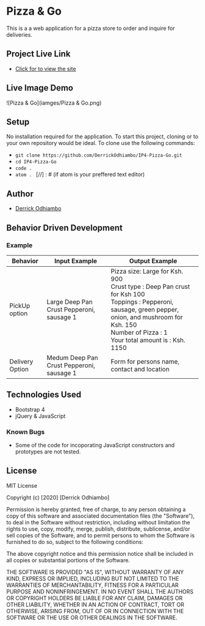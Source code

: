 # Pizza & Go
This is a a web application for a pizza store to order and inquire for deliveries.

## Project Live Link
- [Click for to view the site](https://derrickodhiambo.github.io/IP4-Pizza-Go/)

## Live Image Demo
![Pizza & Go](iamges/Pizza & Go.png)

## Setup
No installation required for the application. To start this project, cloning or  to your own repository would be ideal.
To clone use the following commands:
- `git clone https://github.com/DerrickOdhiambo/IP4-Pizza-Go.git`
- `cd IP4-Pizza-Go`
- `code .`
- `atom . ` [//] : # (if atom is your preffered text editor)

## Author
- [Derrick Odhiambo](https://github.com/DerrickOdhiambo/IP4-Pizza-Go)

## Behavior Driven Development

### Example
|Behavior|Input Example|Output Example|
|--------|-------------|--------------|
|PickUp option|Large Deep Pan Crust Pepperoni, sausage 1|Pizza size: Large for Ksh. 900<br>Crust type : Deep Pan crust for Ksh 100<br>Toppings : Pepperoni, sausage, green pepper, onion, and mushroom for Ksh. 150<br>Number of Pizza : 1<br>Your total amount is : Ksh. 1150|
|Delivery Option|Medum Deep Pan Crust Pepperoni, sausage 1|Form for persons name, contact and location|

## Technologies Used
- Bootstrap 4
- jQuery & JavaScript

### Known Bugs
- Some of the code for incoporating JavaScript constructors and prototypes are not tested.

## License
MIT License

Copyright (c) [2020] [Derrick Odhiambo]

Permission is hereby granted, free of charge, to any person obtaining a copy
of this software and associated documentation files (the "Software"), to deal
in the Software without restriction, including without limitation the rights
to use, copy, modify, merge, publish, distribute, sublicense, and/or sell
copies of the Software, and to permit persons to whom the Software is
furnished to do so, subject to the following conditions:

The above copyright notice and this permission notice shall be included in all
copies or substantial portions of the Software.

THE SOFTWARE IS PROVIDED "AS IS", WITHOUT WARRANTY OF ANY KIND, EXPRESS OR
IMPLIED, INCLUDING BUT NOT LIMITED TO THE WARRANTIES OF MERCHANTABILITY,
FITNESS FOR A PARTICULAR PURPOSE AND NONINFRINGEMENT. IN NO EVENT SHALL THE
AUTHORS OR COPYRIGHT HOLDERS BE LIABLE FOR ANY CLAIM, DAMAGES OR OTHER
LIABILITY, WHETHER IN AN ACTION OF CONTRACT, TORT OR OTHERWISE, ARISING FROM,
OUT OF OR IN CONNECTION WITH THE SOFTWARE OR THE USE OR OTHER DEALINGS IN THE
SOFTWARE.